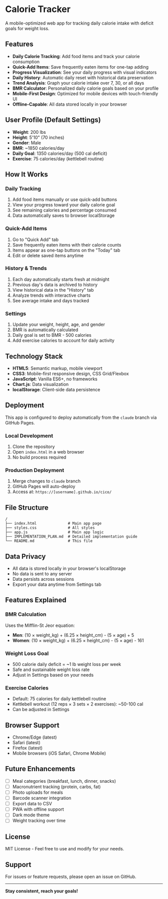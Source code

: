 # Calorie Tracker

A mobile-optimized web app for tracking daily calorie intake with deficit goals for weight loss.

## Features

- **Daily Calorie Tracking**: Add food items and track your calorie consumption
- **Quick-Add Items**: Save frequently eaten items for one-tap adding
- **Progress Visualization**: See your daily progress with visual indicators
- **Daily History**: Automatic daily reset with historical data preservation
- **Trend Analysis**: Graph your calorie intake over 7, 30, or all days
- **BMR Calculator**: Personalized daily calorie goals based on your profile
- **Mobile-First Design**: Optimized for mobile devices with touch-friendly UI
- **Offline-Capable**: All data stored locally in your browser

## User Profile (Default Settings)

- **Weight**: 200 lbs
- **Height**: 5'10" (70 inches)
- **Gender**: Male
- **BMR**: ~1850 calories/day
- **Daily Goal**: 1350 calories/day (500 cal deficit)
- **Exercise**: 75 calories/day (kettlebell routine)

## How It Works

### Daily Tracking
1. Add food items manually or use quick-add buttons
2. View your progress toward your daily calorie goal
3. See remaining calories and percentage consumed
4. Data automatically saves to browser localStorage

### Quick-Add Items
1. Go to "Quick Add" tab
2. Save frequently eaten items with their calorie counts
3. Items appear as one-tap buttons on the "Today" tab
4. Edit or delete saved items anytime

### History & Trends
1. Each day automatically starts fresh at midnight
2. Previous day's data is archived to history
3. View historical data in the "History" tab
4. Analyze trends with interactive charts
5. See average intake and days tracked

### Settings
1. Update your weight, height, age, and gender
2. BMR is automatically calculated
3. Daily goal is set to BMR - 500 calories
4. Add exercise calories to account for daily activity

## Technology Stack

- **HTML5**: Semantic markup, mobile viewport
- **CSS3**: Mobile-first responsive design, CSS Grid/Flexbox
- **JavaScript**: Vanilla ES6+, no frameworks
- **Chart.js**: Data visualization
- **localStorage**: Client-side data persistence

## Deployment

This app is configured to deploy automatically from the `claude` branch via GitHub Pages.

### Local Development
1. Clone the repository
2. Open `index.html` in a web browser
3. No build process required

### Production Deployment
1. Merge changes to `claude` branch
2. GitHub Pages will auto-deploy
3. Access at: `https://[username].github.io/cico/`

## File Structure

```
/
├── index.html              # Main app page
├── styles.css              # All styles
├── app.js                  # Main app logic
├── IMPLEMENTATION_PLAN.md  # Detailed implementation guide
└── README.md               # This file
```

## Data Privacy

- All data is stored locally in your browser's localStorage
- No data is sent to any server
- Data persists across sessions
- Export your data anytime from Settings tab

## Features Explained

### BMR Calculation
Uses the Mifflin-St Jeor equation:
- **Men**: (10 × weight_kg) + (6.25 × height_cm) - (5 × age) + 5
- **Women**: (10 × weight_kg) + (6.25 × height_cm) - (5 × age) - 161

### Weight Loss Goal
- 500 calorie daily deficit = ~1 lb weight loss per week
- Safe and sustainable weight loss rate
- Adjust in Settings based on your needs

### Exercise Calories
- Default: 75 calories for daily kettlebell routine
- Kettlebell workout (12 reps × 3 sets × 2 exercises): ~50-100 cal
- Can be adjusted in Settings

## Browser Support

- Chrome/Edge (latest)
- Safari (latest)
- Firefox (latest)
- Mobile browsers (iOS Safari, Chrome Mobile)

## Future Enhancements

- [ ] Meal categories (breakfast, lunch, dinner, snacks)
- [ ] Macronutrient tracking (protein, carbs, fat)
- [ ] Photo uploads for meals
- [ ] Barcode scanner integration
- [ ] Export data to CSV
- [ ] PWA with offline support
- [ ] Dark mode theme
- [ ] Weight tracking over time

## License

MIT License - Feel free to use and modify for your needs.

## Support

For issues or feature requests, please open an issue on GitHub.

---

**Stay consistent, reach your goals!**
